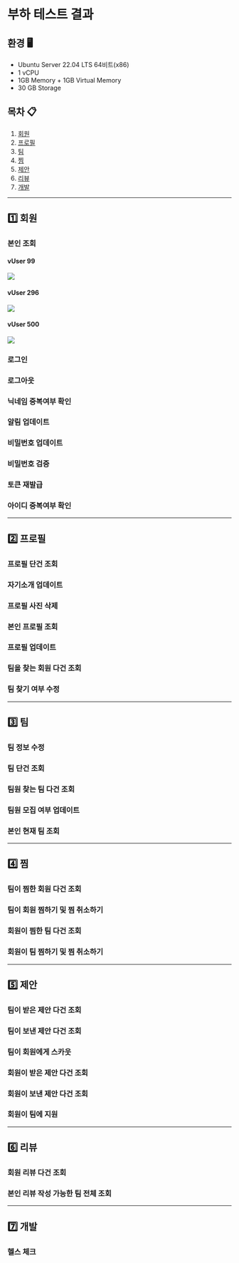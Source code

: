 # 부하 테스트 결과

## 환경 🖥️

- Ubuntu Server 22.04 LTS 64비트(x86)
- 1 vCPU
- 1GB Memory + 1GB Virtual Memory
- 30 GB Storage

## 목차 📋
1. [회원](#user)
2. [프로필](#profile)
3. [팀](#team)
4. [찜](#favorite)
5. [제안](#offer)
6. [리뷰](#review)
7. [개발](#develop)

---

## 1️⃣ 회원<a id="user"></a>
### 본인 조회

#### vUser 99
![](/img/v1.0.0/api_v1_user_GET-99.png)

#### vUser 296
![](/img/v1.0.0/api_v1_user_GET-296.png)

#### vUser 500
![](/img/v1.0.0/api_v1_user_GET-500.png)

### 로그인

### 로그아웃

### 닉네임 중복여부 확인

### 알림 업데이트

### 비밀번호 업데이트

### 비밀번호 검증

### 토큰 재발급

### 아이디 중복여부 확인

---

## 2️⃣ 프로필 <a id="profile"></a>
### 프로필 단건 조회

### 자기소개 업데이트

### 프로필 사진 삭제

### 본인 프로필 조회

### 프로필 업데이트

### 팀을 찾는 회원 다건 조회

### 팀 찾기 여부 수정

---

## 3️⃣ 팀<a id="team"></a>
### 팀 정보 수정

### 팀 단건 조회

### 팀원 찾는 팀 다건 조회

### 팀원 모집 여부 업데이트

### 본인 현재 팀 조회

---

## 4️⃣ 찜<a id="favorite"></a>
### 팀이 찜한 회원 다건 조회

### 팀이 회원 찜하기 및 찜 취소하기

### 회원이 찜한 팀 다건 조회

### 회원이 팀 찜하기 및 찜 취소하기

---

## 5️⃣ 제안<a id="offer"></a>
### 팀이 받은 제안 다건 조회

### 팀이 보낸 제안 다건 조회

### 팀이 회원에게 스카웃

### 회원이 받은 제안 다건 조회

### 회원이 보낸 제안 다건 조회

### 회원이 팀에 지원

---

## 6️⃣ 리뷰<a id="review"></a>
### 회원 리뷰 다건 조회

### 본인 리뷰 작성 가능한 팀 전체 조회

---

## 7️⃣ 개발<a id="develop"></a>
### 헬스 체크

